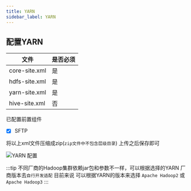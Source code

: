 ```yaml
---
title: YARN
sidebar_label: YARN
---
```



## 配置YARN
|文件|是否必须|
|----|----|
|core-site.xml|是|
|hdfs-site.xml|是|
|yarn-site.xml|是|
|hive-site.xml|否|

已配置前置组件
- [x] SFTP

将以上xml文件压缩成zip(`zip文件中不包含层级目录`) 上传之后保存即可

![YARN 配置](/img/readme/yarn.png)

:::tip
不同厂商的Hadoop集群依赖jar包和参数不一样，可以根据选择的YARN 厂商版本去`自行开发适配`
目前来说 可以根据YARN的版本来选择 `Apache Hadoop2` 或 `Apache Hadoop3`
:::